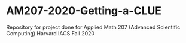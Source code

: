 # AM207-2020-Getting-a-CLUE
Repository for project done for Applied Math 207 (Advanced Scientific Computing) Harvard IACS Fall 2020 
